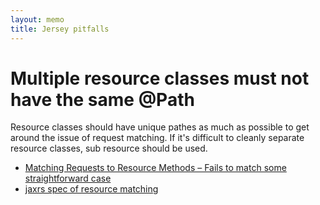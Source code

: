 ```yaml
---
layout: memo
title: Jersey pitfalls
---
```


# Multiple resource classes must not have the same @Path
Resource classes should have unique pathes as much as possible to get around the issue of request matching.
If it's difficult to cleanly separate resource classes, sub resource should be used.

- [Matching Requests to Resource Methods – Fails to match some straightforward case](https://github.com/jakartaee/rest/issues/904)
- [jaxrs spec of resource matching](https://github.com/jakartaee/rest/blob/master/jaxrs-spec/src/main/asciidoc/chapters/resources/_mapping_requests_to_java_methods.adoc)
